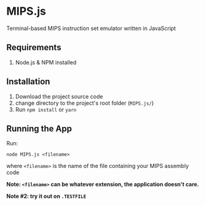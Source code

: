 # MIPS.js
Terminal-based MIPS instruction set emulator written in JavaScript


## Requirements
1. Node.js & NPM installed


## Installation
1. Download the project source code
2. change directory to the project's root folder (`MIPS.js/`)
3. Run `npm install` or `yarn` 


## Running the App
Run:

```node MIPS.js <filename>```

where `<filename>` is the name of the file containing your MIPS assembly code



**Note: `<filename>` can be whatever extension, the application doesn't care.**

**Note #2: try it out on `.TESTFILE`**
